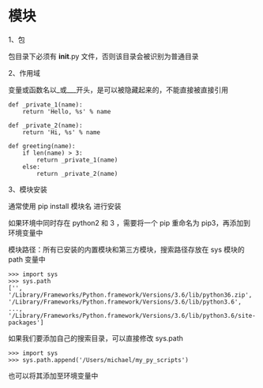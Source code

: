 # 模块

1、包

包目录下必须有  __init__.py  文件，否则该目录会被识别为普通目录

2、作用域

变量或函数名以_或___开头，是可以被隐藏起来的，不能直接被直接引用

```
def _private_1(name):
    return 'Hello, %s' % name

def _private_2(name):
    return 'Hi, %s' % name

def greeting(name):
    if len(name) > 3:
        return _private_1(name)
    else:
        return _private_2(name)
```



3、模块安装

通常使用 pip install 模块名 进行安装

如果环境中同时存在 python2 和 3 ，需要将一个 pip 重命名为 pip3，再添加到环境变量中

模块路径：所有已安装的内置模块和第三方模块，搜索路径存放在 sys 模块的 path 变量中

```
>>> import sys
>>> sys.path
['', '/Library/Frameworks/Python.framework/Versions/3.6/lib/python36.zip', '/Library/Frameworks/Python.framework/Versions/3.6/lib/python3.6', ..., '/Library/Frameworks/Python.framework/Versions/3.6/lib/python3.6/site-packages']
```

如果我们要添加自己的搜索目录，可以直接修改 sys.path

```
>>> import sys
>>> sys.path.append('/Users/michael/my_py_scripts')
```

也可以将其添加至环境变量中